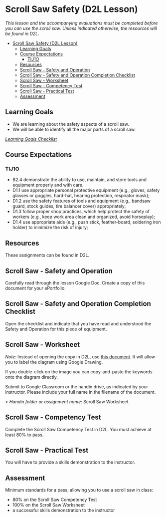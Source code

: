# Scroll Saw Safety (D2L Lesson)

*This lesson and the accompanying evaluations must be completed before you can use the scroll saw. Unless indicated otherwise, the resources will be found in D2L.*

<!-- TOC depthFrom:2 -->

- [Scroll Saw Safety (D2L Lesson)](#scroll-saw-safety-d2l-lesson)
  - [Learning Goals](#learning-goals)
  - [Course Expectations](#course-expectations)
    - [TIJ1O](#tij1o)
  - [Resources](#resources)
  - [Scroll Saw - Safety and Operation](#scroll-saw---safety-and-operation)
  - [Scroll Saw - Safety and Operation Completion Checklist](#scroll-saw---safety-and-operation-completion-checklist)
  - [Scroll Saw - Worksheet](#scroll-saw---worksheet)
  - [Scroll Saw - Competency Test](#scroll-saw---competency-test)
  - [Scroll Saw - Practical Test](#scroll-saw---practical-test)
  - [Assessment](#assessment)

<!-- /TOC -->

## Learning Goals

- We are learning about the safety aspects of a scroll saw.
- We will be able to identify all the major parts of a scroll saw.

*<a href="https://www.beens.org/learning-goals-checklist/" target="_blank">Learning Goals Checklist</a>*

## Course Expectations

### TIJ1O

- B2.4 demonstrate the ability to use, maintain, and store tools and equipment properly and with care.
- D1.1 use appropriate personal protective equipment (e.g., gloves, safety glasses or goggles, hard-hat, hearing protection, respirator mask);
- D1.2 use the safety features of tools and equipment (e.g., bandsaw guard, stock guides, tire balancer cover) appropriately;
- D1.3 follow proper shop practices, which help protect the safety of workers (e.g., keep work area clean and organized, avoid horseplay);
- D1.4 use appropriate aids (e.g., push stick, feather-board, soldering iron holder) to minimize the risk of injury;

## Resources

These assignments can be found in D2L.

## Scroll Saw - Safety and Operation

Carefully read through the lesson Google Doc. Create a copy of this document for your ePortfolio.

## Scroll Saw - Safety and Operation Completion Checklist

Open the checklist and indicate that you have read and understood the Safety and Operation for this piece of equipment. 

## Scroll Saw - Worksheet

*Note:* Instead of opening the copy in D2L, use <a href="http://bit.ly/scroll-saw-beens" target="_blank">this document</a>. It will allow you to label the diagram using Google Drawing.

If you double-click on the image you can copy-and-paste the keywords onto the diagram directly.

Submit to Google Classroom or the handin drive, as indicated by your instructor. Please include your full name in the filename of the document. 

\> *Handin folder or assignment name:* Scroll Saw Worksheet

## Scroll Saw - Competency Test

Complete the Scroll Saw Competency Test in D2L. You must achieve at least 80% to pass. 

## Scroll Saw - Practical Test

You will have to provide a skills demonstration to the instructor.

## Assessment

Minimum standards for a pass, allowing you to use a scroll saw in class:

- 80% on the Scroll Saw Competency Test
- 100% on the Scroll Saw Worksheet
- a successful skills demonstration to the instructor